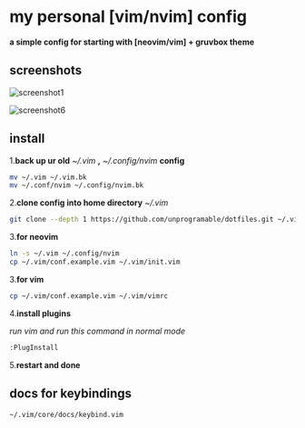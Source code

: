 # my personal [vim/nvim] config

**a simple config for starting with [neovim/vim] + gruvbox theme**

## screenshots
![screenshot1](https://raw.githubusercontent.com/unprogramable/dotfiles/master/screenshots/v1/01.png)

![screenshot6](https://raw.githubusercontent.com/unprogramable/dotfiles/master/screenshots/v1/06.png)

## install
1.**back up ur old** *~/.vim* **,** *~/.config/nvim* **config**
```bash
mv ~/.vim ~/.vim.bk
mv ~/.conf/nvim ~/.config/nvim.bk
```

2.**clone config into home directory** *~/.vim*
```bash
git clone --depth 1 https://github.com/unprogramable/dotfiles.git ~/.vim
```

3.**for neovim**
```bash
ln -s ~/.vim ~/.config/nvim
cp ~/.vim/conf.example.vim ~/.vim/init.vim
```

3.**for vim**
```bash
cp ~/.vim/conf.example.vim ~/.vim/vimrc
```

4.**install plugins**

*run vim and run this command in normal mode*
```bash
:PlugInstall
```

5.**restart and done**


## docs for keybindings
```bash
~/.vim/core/docs/keybind.vim
```

